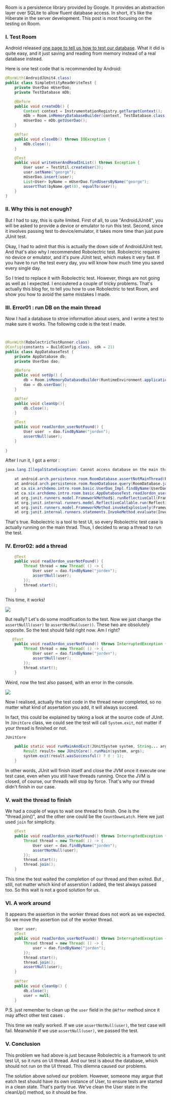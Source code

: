 Room is a persistence library provided by Google. It provides an abstraction layer over SQLite to allow fluent database access. In short, it's like the Hiberate in the server development. This post is most focusing on the testing on Room.

### I. Test Room
Android released [one page to tell us how to test our database](https://developer.android.com/training/data-storage/room/testing-db.html). What it did is quite easy, and it just saving and reading from memory instead of a real database instead.

Here is one test code that is recommended by Android:
```java
@RunWith(AndroidJUnit4.class)
public class SimpleEntityReadWriteTest {
    private UserDao mUserDao;
    private TestDatabase mDb;

    @Before
    public void createDb() {
        Context context = InstrumentationRegistry.getTargetContext();
        mDb = Room.inMemoryDatabaseBuilder(context, TestDatabase.class).build();
        mUserDao = mDb.getUserDao();
    }

    @After
    public void closeDb() throws IOException {
        mDb.close();
    }

    @Test
    public void writeUserAndReadInList() throws Exception {
        User user = TestUtil.createUser(3);
        user.setName("george");
        mUserDao.insert(user);
        List<User> byName = mUserDao.findUsersByName("george");
        assertThat(byName.get(0), equalTo(user));
    }
}
```

### II. Why this is not enough?
But I had to say, this is quite limited. First of all, to use "AndroidJUnit4", you will be asked to provide a device or emulator to run this test. Second, since it involves passing test to device/emulator, it takes more time than just pure JUnit test. 

Okay, I had to admit that this is actually the down side of AndroidJUnit test. And that's also why I recommended Robolectric test. Robolectric requires no device or emulator, and it's pure JUnit test, which makes it very fast. If you have to run the test every day, you will know how much time you saved every single day.

So I tried to replace it with Robolectric test. However, things are not going as well as I expected.  I encoutered a couple of tricky problems. That's  actually this blog for, to tell you how to use Robolectric to test Room, and show you how to avoid the same mistakes I made.

### III.  Error01 : run DB on the main thread
Now I had a database to stroe information about users, and I wrote a test to make sure it works. The following code is the test I made. 
```java


@RunWith(RobolectricTestRunner.class)
@Config(constants = BuildConfig.class, sdk = 21)
public class AppDatabaseTest {
    private AppDatabase db;
    private UserDao dao;

    @Before
    public void setUp() {
        db = Room.inMemoryDatabaseBuilder(RuntimeEnvironment.application, AppDatabase.class).build();
        dao = db.userDao();
    }

    @After
    public void cleanUp(){
        db.close();
    }

    @Test
    public void readJordon_userNotFound() {
        User user  = dao.findByName("jorden");
        assertNull(user);
    }
    
}
```

After I run it, I got a error :
``` java
java.lang.IllegalStateException: Cannot access database on the main thread since it may potentially lock the UI for a long period of time.

    at android.arch.persistence.room.RoomDatabase.assertNotMainThread(RoomDatabase.java:164)
    at android.arch.persistence.room.RoomDatabase.query(RoomDatabase.java:192)
    at ca.six.archdemo.intro.room.basic.UserDao_Impl.findByName(UserDao_Impl.java:212)
    at ca.six.archdemo.intro.room.basic.AppDatabaseTest.readJordon_userNotFound(AppDatabaseTest.java:41)
    at org.junit.runners.model.FrameworkMethod$1.runReflectiveCall(FrameworkMethod.java:50)
    at org.junit.internal.runners.model.ReflectiveCallable.run(ReflectiveCallable.java:12)
    at org.junit.runners.model.FrameworkMethod.invokeExplosively(FrameworkMethod.java:47)
    at org.junit.internal.runners.statements.InvokeMethod.evaluate(InvokeMethod.java:17)
```

That's true. Robolectric is a tool to test UI, so every Robolectric test case is actually running on the main thrad.  Thus,  I decided to wrap a thread to run the test.

### IV.  Error02: add a thread
```java
    @Test
    public void readJordon_userNotFound() {
        Thread thread = new Thread( () -> {
            User user = dao.findByName("jorden");
            assertNull(user);
        });
        thread.start();
    }
```
This time, it works!

![](./_image/2018-04-09-11-22-50.jpg)


But really? Let's do some modification to the test. Now we just change the  `assertNulll(user)` to `assertNotNul(user))`. These two are obsolutely opposite. So the test should faild right now. Am I right?

```java
   @Test
    public void readJordon_userNotFound() throws InterruptedException {
        Thread thread = new Thread( () -> {
            User user = dao.findByName("jorden");
            assertNull(user);
        });
        thread.start();
    }
```

Weird, now the test also passed, with an error in the console. 

![](./_image/2018-04-11-14-59-19.jpg)

Now I realised, actually the test code in the thread never completed, so no matter what kind of assertation you add, it will always succeed. 

In fact, this could be explained by taking a look at  the source code of JUnit. In `JUnitCore` class,  we could see the test will call `System.exit`, not matter if your thread is finished or not. 

```java
JUnitCore

    public static void runMainAndExit(JUnitSystem system, String... args) { 
        Result result= new JUnitCore().runMain(system, args); 
        system.exit(result.wasSuccessful() ? 0 : 1); 
    }
```

In other words, JUnit will finish iitself and close the JVM once it execute one test case, even when you still have threads running. Once the JVM is closed, of course, our threads will stop by force. That's why our thread didn't finish in our case.

### V. wait the thread to finish
We had a couple of ways to wait one thread to finish. One is the "thread.join()",  and the other one could be the `CountDownLatch`. Here we just used `join` for simplicity.

```java
    @Test
    public void readJordon_userNotFound() throws InterruptedException {
        Thread thread = new Thread( () -> {
            User user = dao.findByName("jorden");
            assertNotNull(user);
        });
        thread.start();
        thread.join();
    }
```
This time the test  waited the completion of our thread and then exited. But , still, not matter which kind of asserstion I added, the test always passed too. So this wait is not a good solution for us. 

### VI. A work around
It appears the assertion in the worker thread does not work as we expected. So we move the assertion out of the worker thread. 

```java
    User user;
    @Test
    public void readJordon_userNotFound() throws InterruptedException {
        Thread thread = new Thread( () -> {
            user = dao.findByName("jorden");
        });
        thread.start();
        thread.join();
        assertNull(user);
    }
    
    @After
    public void cleanUp() {
        db.close();
        user = null;
    }
```
P.S. just remember to clean up the `user` field in the `@After` method since it may affect other test cases .

This time we really worked. If we use `assertNotNull(user)`, the test case will fail. Meanwhile if we use `assertNull(user)`, we passed the test.


### V. Conclusion
This problem we had above is just because Robolectric is a framwork to unit test UI, so it runs on UI thread. And our test is about the database, which should not run on the UI thread. This dilemna caused our problems.

The solution above solved our problem. However, someone may argue that eatch test should have its own instance of User, to ensure tests are started in a clean state. That's partly true. We've clean the User state in the cleanUp() method, so it should be fine. 



